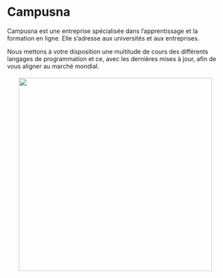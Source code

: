 # Campusna
Campusna est une entreprise spécialisée dans l’apprentissage et la formation en ligne. Elle s’adresse aux universités et aux entreprises.

Nous mettons à votre disposition une multitude de cours des différents langages de programmation et ce, avec les dernières mises à jour, afin de vous aligner au marché mondial.

<center><img style="margin-top: 5px; width: 450px;" src="https://campusna.com/wp-content/uploads/2022/11/Campusna-White.png"></center>
